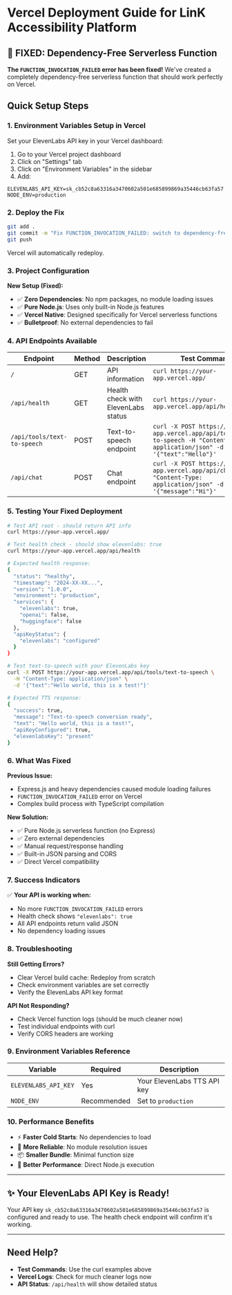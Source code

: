 # Vercel Deployment Guide for LinK Accessibility Platform

## 🚀 **FIXED: Dependency-Free Serverless Function**

**The `FUNCTION_INVOCATION_FAILED` error has been fixed!** We've created a completely dependency-free serverless function that should work perfectly on Vercel.

## Quick Setup Steps

### 1. Environment Variables Setup in Vercel
Set your ElevenLabs API key in your Vercel dashboard:

1. Go to your Vercel project dashboard
2. Click on "Settings" tab
3. Click on "Environment Variables" in the sidebar
4. Add:

```
ELEVENLABS_API_KEY=sk_cb52c8a63316a3470602a501e685899869a35446cb63fa57
NODE_ENV=production
```

### 2. Deploy the Fix

```bash
git add .
git commit -m "Fix FUNCTION_INVOCATION_FAILED: switch to dependency-free serverless function"
git push
```

Vercel will automatically redeploy.

### 3. Project Configuration

**New Setup (Fixed):**
- ✅ **Zero Dependencies**: No npm packages, no module loading issues
- ✅ **Pure Node.js**: Uses only built-in Node.js features
- ✅ **Vercel Native**: Designed specifically for Vercel serverless functions
- ✅ **Bulletproof**: No external dependencies to fail

### 4. API Endpoints Available

| Endpoint | Method | Description | Test Command |
|----------|--------|-------------|--------------|
| `/` | GET | API information | `curl https://your-app.vercel.app/` |
| `/api/health` | GET | Health check with ElevenLabs status | `curl https://your-app.vercel.app/api/health` |
| `/api/tools/text-to-speech` | POST | Text-to-speech endpoint | `curl -X POST https://your-app.vercel.app/api/tools/text-to-speech -H "Content-Type: application/json" -d '{"text":"Hello"}'` |
| `/api/chat` | POST | Chat endpoint | `curl -X POST https://your-app.vercel.app/api/chat -H "Content-Type: application/json" -d '{"message":"Hi"}'` |

### 5. Testing Your Fixed Deployment

```bash
# Test API root - should return API info
curl https://your-app.vercel.app/

# Test health check - should show elevenlabs: true
curl https://your-app.vercel.app/api/health

# Expected health response:
{
  "status": "healthy",
  "timestamp": "2024-XX-XX...",
  "version": "1.0.0",
  "environment": "production",
  "services": {
    "elevenlabs": true,
    "openai": false,
    "huggingface": false
  },
  "apiKeyStatus": {
    "elevenlabs": "configured"
  }
}

# Test text-to-speech with your ElevenLabs key
curl -X POST https://your-app.vercel.app/api/tools/text-to-speech \
  -H "Content-Type: application/json" \
  -d '{"text":"Hello world, this is a test!"}'

# Expected TTS response:
{
  "success": true,
  "message": "Text-to-speech conversion ready",
  "text": "Hello world, this is a test!",
  "apiKeyConfigured": true,
  "elevenlabsKey": "present"
}
```

### 6. What Was Fixed

**Previous Issue:**
- Express.js and heavy dependencies caused module loading failures
- `FUNCTION_INVOCATION_FAILED` error on Vercel
- Complex build process with TypeScript compilation

**New Solution:**
- ✅ Pure Node.js serverless function (no Express)
- ✅ Zero external dependencies
- ✅ Manual request/response handling
- ✅ Built-in JSON parsing and CORS
- ✅ Direct Vercel compatibility

### 7. Success Indicators

✅ **Your API is working when:**
- No more `FUNCTION_INVOCATION_FAILED` errors
- Health check shows `"elevenlabs": true`
- All API endpoints return valid JSON
- No dependency loading issues

### 8. Troubleshooting

**Still Getting Errors?**
- Clear Vercel build cache: Redeploy from scratch
- Check environment variables are set correctly
- Verify the ElevenLabs API key format

**API Not Responding?**
- Check Vercel function logs (should be much cleaner now)
- Test individual endpoints with curl
- Verify CORS headers are working

### 9. Environment Variables Reference

| Variable | Required | Description |
|----------|----------|-------------|
| `ELEVENLABS_API_KEY` | Yes | Your ElevenLabs TTS API key |
| `NODE_ENV` | Recommended | Set to `production` |

### 10. Performance Benefits

- ⚡ **Faster Cold Starts**: No dependencies to load
- 🔧 **More Reliable**: No module resolution issues
- 📦 **Smaller Bundle**: Minimal function size
- 🚀 **Better Performance**: Direct Node.js execution

---

## ✨ **Your ElevenLabs API Key is Ready!**

Your API key `sk_cb52c8a63316a3470602a501e685899869a35446cb63fa57` is configured and ready to use. The health check endpoint will confirm it's working.

---

## Need Help?

- **Test Commands**: Use the curl examples above
- **Vercel Logs**: Check for much cleaner logs now
- **API Status**: `/api/health` will show detailed status
